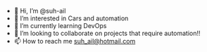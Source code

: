 - 👋 Hi, I’m @suh-ail
- 👀 I’m interested in Cars and automation
- 🌱 I’m currently learning DevOps
- 💞️ I’m looking to collaborate on projects that require automation!!
- 📫 How to reach me suh_ail@hotmail.com

<!---
suh-ail/suh-ail is a ✨ special ✨ repository because its `README.md` (this file) appears on your GitHub profile.
You can click the Preview link to take a look at your changes.
--->
